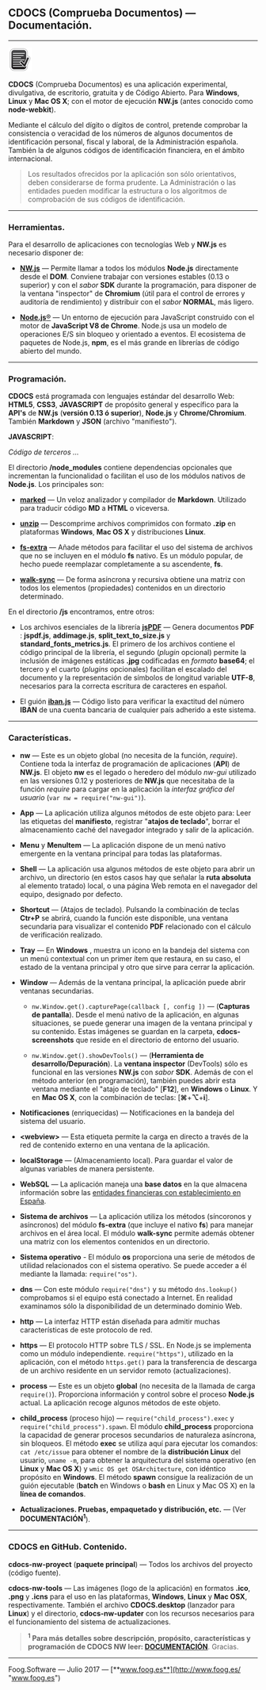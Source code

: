 ## CDOCS (Comprueba Documentos) — Documentación.
----
![CDOCS](https://github.com/fooghub/Cdocs-NW/blob/master/cdocs-nw-proyect/images/png/logo48_1.png)

**CDOCS** (Comprueba Documentos) es una aplicación experimental, divulgativa, de escritorio, gratuita y de Código Abierto. Para **Windows**, **Linux** y **Mac OS X**; con el motor de ejecución  **NW.js** (antes conocido como **node-webkit**).

Mediante el cálculo del dígito o dígitos de control, pretende comprobar la consistencia o veracidad de los números de algunos documentos de identificación personal, fiscal y laboral, de la Administración española. También la de algunos códigos de identificación financiera, en el ámbito internacional.

>Los resultados ofrecidos por la aplicación son sólo orientativos, deben considerarse de forma prudente. La Administración o las entidades pueden modificar la estructura o los algoritmos de comprobación de sus códigos de identificación.

---

### Herramientas.

Para el desarrollo de aplicaciones con tecnologías Web y **NW.js** es necesario disponer de:

* [**NW.js**](https://nwjs.io/ "NW.js") — Permite llamar a todos los módulos **Node.js** directamente desde el **DOM**. Conviene trabajar con versiones estables (0.13 o superior) y con el _sabor_ **SDK** durante la programación, para disponer de la ventana "inspector" de **Chromium** (útil para el control de errores y auditoría de rendimiento) y distribuir con el _sabor_ **NORMAL**, más ligero. 

* [**Node.js**®](https://nodejs.org/es/ "Node.js®") — Un entorno de ejecución para JavaScript construido con el motor de **JavaScript V8 de Chrome**. Node.js usa un modelo de operaciones E/S sin bloqueo y orientado a eventos. El ecosistema de paquetes de Node.js, **npm**, es el más grande en librerías de código abierto del mundo. 

----

### Programación.

**CDOCS** está programada con lenguajes estándar del desarrollo Web: **HTML5**, **CSS3**, **JAVASCRIPT** de propósito general y específico para la **API's** de **NW.js** (**versión 0.13 ó superior**), **Node.js** y **Chrome/Chromium**. También **Markdown** y **JSON** (archivo "manifiesto").  

**JAVASCRIPT**:

_Código de terceros ..._

El directorio **&#47;node_modules** contiene dependencias opcionales que incrementan la funcionalidad o facilitan el uso de los módulos nativos de **Node.js**. Los principales son:

* [**marked**](https://www.npmjs.com/package/marked "marked") — Un veloz analizador y compilador de **Markdown**. Utilizado para traducir código **MD** a **HTML** o viceversa.

* [**unzip**](https://www.npmjs.com/package/unzip "unzip") — Descomprime archivos comprimidos con formato **.zip** en plataformas **Windows**, **Mac OS X** y distribuciones **Linux**.

* [**fs-extra**](https://www.npmjs.com/package/fs-extra "fs-extra") — Añade métodos para facilitar el uso del sistema de archivos que no se incluyen en el módulo **fs** nativo. Es un módulo popular, de hecho puede reemplazar completamente a su ascendente, **fs**.

* [**walk-sync**](https://www.npmjs.com/package/walk-sync "walk-sync") — De forma asíncrona y recursiva obtiene una matriz con todos los elementos (propiedades) contenidos en un directorio determinado.

En el directorio **&#47;js** encontramos, entre otros:

* Los archivos esenciales de la librería [**jsPDF**](https://github.com/MrRio/jsPDF "jsPDF") — Genera documentos **PDF** : **jspdf.js**, **addimage.js**, **split_text_to_size.js** y **standard_fonts_metrics.js**. El primero de los archivos contiene el código principal de la librería, el segundo (_plugin_ opcional) permite la inclusión de imágenes estáticas **.jpg** codificadas en _formato_ **base64**; el tercero y el cuarto (_plugins_ opcionales) facilitan el escalado del documento y la representación de símbolos de longitud variable **UTF-8**, necesarios para la correcta escritura de caracteres en español. 

* El guión [**iban.js**](https://github.com/arhs/iban.js "iban.js") — Código listo para verificar la exactitud del número **IBAN** de una cuenta bancaria de cualquier país adherido a este sistema.

----

### Características.

* **nw** — Este es un objeto global (no necesita de la función, _require_). Contiene toda la interfaz de programación de aplicaciones (**API**) de **NW.js**. El objeto **nw** es el legado o heredero del módulo _nw-gui_ utilizado en las versiones 0.12 y posteriores de **NW.js** que necesitaba de la función _require_ para cargar en la aplicación la _interfaz gráfica del usuario_ (`var nw = require("nw-gui")`).   

* **App** — La aplicación utiliza algunos métodos de este objeto para: Leer las etiquetas del **manifiesto**, registrar "**atajos de teclado**", borrar el almacenamiento caché	del navegador integrado y salir de la aplicación.	

* **Menu** y **MenuItem** — La aplicación dispone de un menú nativo emergente en la ventana principal para todas las plataformas.

* **Shell** — La aplicación usa algunos métodos de este objeto para abrir un archivo, un directorio (en estos casos hay que señalar la **ruta absoluta** al elemento tratado) local, o una página Web remota en el navegador del equipo, designado por defecto.

* **Shortcut** — (Atajos de teclado). Pulsando la combinación de teclas **Ctr+P** se abrirá, cuando la función este disponible, una ventana secundaria para visualizar el contenido **PDF** relacionado con el cálculo de verificación realizado. 	

* **Tray** — En **Windows** , muestra un icono en la bandeja del sistema con un menú contextual con un primer ítem que restaura, en su caso, el estado de la ventana principal y otro que sirve para cerrar la aplicación.

* **Window** — Además de la ventana principal, la aplicación puede abrir ventanas secundarias.

	* `nw.Window.get().capturePage(callback [, config ])` — (**Capturas de pantalla**). Desde el menú nativo de la aplicación, en algunas situaciones, se puede generar una imagen de la ventana principal y su contenido. Estas imágenes se guardan en la carpeta, **cdocs-screenshots** que reside en el directorio de entorno del usuario. 

	* `nw.Window.get().showDevTools()` — (**Herramienta de desarrollo/Depuración**). La **ventana inspector** (DevTools) sólo es funcional en las versiones **NW.js** con _sabor_ **SDK**. Además de con el método anterior (en programación), también puedes abrir esta ventana mediante el "atajo de teclado" [**F12**], en **Windows** o **Linux**. Y en **Mac OS X**, con la combinación de teclas: [**&#8984;**+**&#8997;**+**i**].	

* **Notificaciones** (enriquecidas) — Notificaciones en la bandeja del sistema del usuario.
	
* **&lt;webview&gt;** — Esta etiqueta permite la carga en directo a través de la red de contenido externo en una ventana de la aplicación.

* **localStorage** — (Almacenamiento local). Para guardar el valor de algunas variables de manera persistente.	
	
* **WebSQL** — La aplicación maneja una **base datos** en la que almacena información sobre las [entidades financieras con establecimiento en España](http://www.bde.es/bde/es/secciones/servicios/Particulares_y_e/Registros_de_Ent/ "Banco de España").

* **Sistema de archivos** — La aplicación utiliza los métodos (síncoronos y asíncronos) del módulo **fs-extra** (que incluye el nativo **fs**) para manejar archivos en el área local. El módulo **walk-sync** permite además obtener una matriz con los elementos contenidos en un directorio.

* **Sistema operativo** -  El módulo **os** proporciona una serie de métodos de utilidad relacionados con el sistema operativo. Se puede acceder a él mediante la llamada: `require("os")`. 

* **dns** — Con este módulo `require("dns")` y su método `dns.lookup()` comprobamos si el equipo está conectado a Internet. En realidad examinamos sólo la disponibilidad de un determinado dominio Web. 

* **http** — La interfaz HTTP están diseñada para admitir muchas características de este protocolo de red. 

* **https** — El protocolo HTTP sobre TLS / SSL. En Node.js se implementa como un módulo independiente. `require("https")`, utilizado en la aplicación, con el método `https.get()` para la transferencia de descarga de un archivo residente en un servidor remoto (actualizaciones).

* **process** — Este es un objeto **global** (no necesita de la llamada de carga `require()`). Proporciona información y control sobre el proceso **Node.js** actual. La aplicación recoge algunos métodos de este objeto. 

* **child_process** (proceso hijo) — `require("child_process").exec` y `require("child_process").spawn`. El módulo **child_process** proporciona la capacidad de generar procesos secundarios de naturaleza asíncrona, sin bloqueos.  El método **exec** se utiliza aquí para ejecutar los comandos: `cat /etc/issue` para obtener el nombre de la **distribución Linux** del usuario, `uname -m`, para obtener la arquitectura del sistema operativo (en **Linux** y **Mac OS X**) y `wmic OS get OSArchitecture`, con idéntico propósito en **Windows**. El método **spawn** consigue la realización de un guión ejecutable (**batch** en Windows o **bash** en Linux y Mac OS X) en la **línea de comandos**.

* **Actualizaciones. Pruebas, empaquetado y distribución, etc.** — (Ver **DOCUMENTACIÓN<sup>1</sup>**). 

----

### CDOCS en GitHub. Contenido.

**cdocs-nw-proyect** (**paquete principal**) — Todos los archivos del proyecto (código fuente). 

**cdocs-nw-tools** — Las imágenes (logo de la aplicación) en formatos **.ico**, **.png** y **.icns** para el uso en las plataformas, **Windows**, **Linux** y **Mac OSX**, respectivamente. También el archivo **CDOCS.desktop** (lanzador para **Linux**) y el directorio, **cdocs-nw-updater** con los recursos necesarios para el funcionamiento del sistema de actualizaciones.

> **<sup>1</sup>&#160;Para más detalles sobre descripción, propósito, características y programación de CDOCS NW leer: [DOCUMENTACIÓN](https://github.com/fooghub/Cdocs-NW/blob/master/cdocs-nw-proyect/md/documentation.md "documentation.md")**. Gracias.

----

Foog.Software — Julio 2017 — [**www.foog.es**](http://www.foog.es/ "www.foog.es")		
